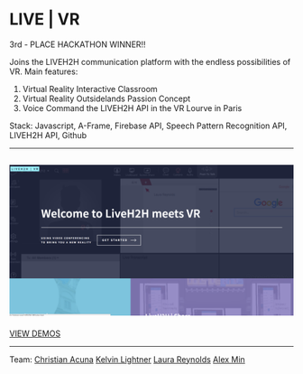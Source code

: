 # LIVE | VR

3rd - PLACE HACKATHON WINNER!!

Joins the LIVEH2H communication platform with the endless possibilities of VR. 
Main features: 
1. Virtual Reality Interactive Classroom
2. Virtual Reality Outsidelands Passion Concept
3. Voice Command the LIVEH2H API in the VR Lourve in Paris

Stack: Javascript, A-Frame, Firebase API, Speech Pattern Recognition API, LIVEH2H API, Github

-----------------------------
![LIVE|VR](/livevr.png?raw=true "LIVE|VR")
-----------------------------

[VIEW DEMOS](http://kelvin-lightner.com/LIVEH2H-VR/)

-----------------------------
Team:
[Christian Acuna](https://www.linkedin.com/in/christian-acuna)
[Kelvin Lightner](https://www.linkedin.com/in/kelvin-lightner)
[Laura Reynolds](https://www.linkedin.com/in/lrrnlds)
[Alex Min](https://www.linkedin.com/in/alex-min)
